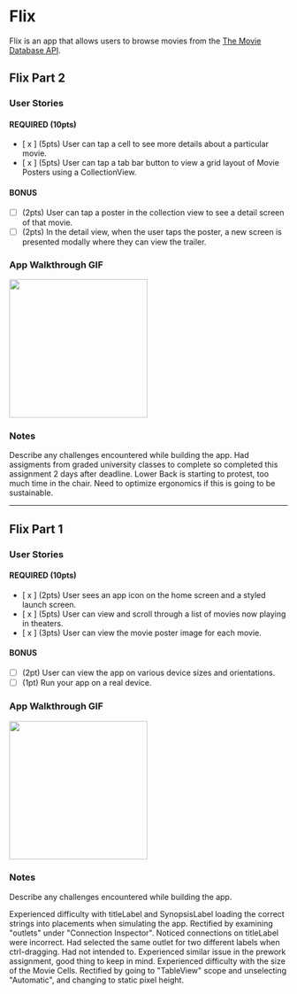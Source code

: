 # Flix

Flix is an app that allows users to browse movies from the [The Movie Database API](http://docs.themoviedb.apiary.io/#).


## Flix Part 2

### User Stories

#### REQUIRED (10pts)
- [ x ] (5pts) User can tap a cell to see more details about a particular movie.
- [ x ] (5pts) User can tap a tab bar button to view a grid layout of Movie Posters using a CollectionView.

#### BONUS
- [ ] (2pts) User can tap a poster in the collection view to see a detail screen of that movie.
- [ ] (2pts) In the detail view, when the user taps the poster, a new screen is presented modally where they can view the trailer.

### App Walkthrough GIF

<img src="https://imgur.com/DdGhOq2.gif" width=250><br>

### Notes
Describe any challenges encountered while building the app.
Had assigments from graded university classes to complete so completed this assignment 2 days after deadline.
Lower Back is starting to protest, too much time in the chair. Need to optimize ergonomics if this is going to be sustainable.


---

## Flix Part 1

### User Stories

#### REQUIRED (10pts)
- [ x ] (2pts) User sees an app icon on the home screen and a styled launch screen.
- [ x ] (5pts) User can view and scroll through a list of movies now playing in theaters.
- [ x ] (3pts) User can view the movie poster image for each movie.

#### BONUS
- [ ] (2pt) User can view the app on various device sizes and orientations.
- [ ] (1pt) Run your app on a real device.

### App Walkthrough GIF
<img src="https://i.imgur.com/h4V0Cxg.gif" width=250><br>


### Notes
Describe any challenges encountered while building the app.

Experienced difficulty with titleLabel and SynopsisLabel loading the correct strings into placements when simulating the app. Rectified by examining "outlets" under "Connection Inspector". Noticed connections on titleLabel were incorrect. Had selected the same outlet for two different labels when ctrl-dragging. Had not intended to. Experienced similar issue in the prework assignment, good thing to keep in mind.
Experienced difficulty with the size of the Movie Cells. Rectified by going to "TableView" scope and unselecting "Automatic", and changing to static pixel height.
